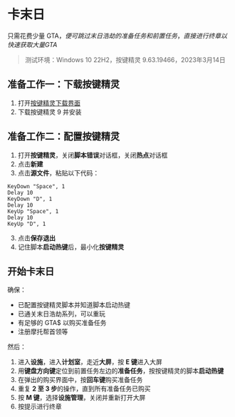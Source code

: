 # 卡末日
只需花费少量 GTA$，便可跳过末日浩劫的准备任务和前置任务，直接进行终章以快速获取大量 GTA$
> 测试环境：Windows 10 22H2，按键精灵 9.63.19466，2023年3月14日

## 准备工作一：下载按键精灵
1. 打开[按键精灵下载界面](http://download.myanjian.com/)
2. 下载按键精灵 9 并安装

## 准备工作二：配置按键精灵
1. 打开**按键精灵**，关闭**脚本错误**对话框，关闭**热点**对话框
2. 点击**新建**
3. 点击**源文件**，粘贴以下代码：
```
KeyDown "Space", 1
Delay 10
KeyDown "D", 1
Delay 10
KeyUp "Space", 1
Delay 10
KeyUp "D", 1
```
3. 点击**保存退出**
4. 记住脚本**启动热键**后，最小化**按键精灵**

## 开始卡末日

确保：
* 已配置按键精灵脚本并知道脚本启动热键
* 已通关末日浩劫系列，可以重玩
* 有足够的 GTA$ 以购买准备任务
* 注册摩托帮首领等

然后：
1. 进入**设施**，进入**计划室**，走近**大屏**，按 **E 键**进入大屏
2. 用**键盘方向键**定位到前置任务左边的**准备任务**，按按键精灵的脚本**启动热键**
3. 在弹出的购买界面中，按**回车键**购买准备任务
4. 重复 **2 至 3 步**的操作，直到所有准备任务已购买
5. 按 **M 键**，选择**设施管理**，关闭并重新打开大屏
6. 按提示进行终章
